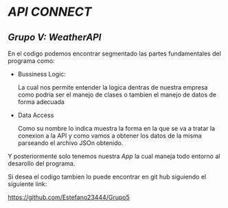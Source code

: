 # ***API CONNECT***

## ***Grupo V: WeatherAPI***

En el codigo podemos encontrar segmentado las partes fundamentales del programa como:

+ Bussiness Logic:
    
    La cual nos permite entender la logica dentras de nuestra empresa como podria ser el manejo de clases o tambien el manejo de datos de forma adecuada

+ Data Access

    Como su nombre lo indica muestra la forma en la que se va a tratar la conexion a la API y como vamos a obtener los datos de la misma parseando el archivo JSOn obtenido.


Y posteriormente solo tenemos nuestra *App* la cual maneja todo entorno al desarollo del programa.

Si desea el codigo tambien lo puede encontrar en git hub siguiendo el siguiente link:

https://github.com/Estefano23444/Grupo5
